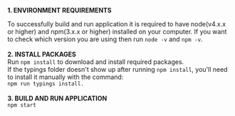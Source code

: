 <b>1. ENVIRONMENT REQUIREMENTS</b>
<div>
To successfully build and run application it is required to have node(v4.x.x or higher) and npm(3.x.x or higher) installed on your computer. If you want to check which version you are using then run <code>node -v</code> and <code>npm -v</code>.
</div>

<br/>
<b>2. INSTALL PACKAGES</b>

<div>
Run <code>npm install</code> to download and install required packages.
</div>

<div>
If the typings folder doesn't show up after running <code>npm install</code>, you'll need to install it manually with the command: <div><code>npm run typings install.</code></div>
</div>

<br/>
<b>3. BUILD AND RUN APPLICATION</b>

<div>
<code>npm start</code> 
</div>

